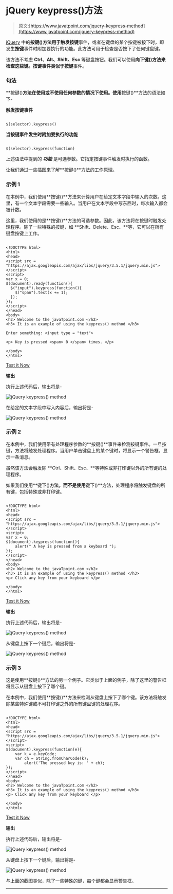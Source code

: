 # jQuery keypress()方法

> 原文:[https://www.javatpoint.com/jquery-keypress-method](https://www.javatpoint.com/jquery-keypress-method)

[jQuery](https://www.javatpoint.com/jquery-tutorial) 中的**按键()**方法用于触发**按键**事件，或者在键盘的某个按键被按下时，即发生**按键**事件时附加要执行的功能。此方法可用于检查是否按下了任何键盘键。

该方法不考虑 **Ctrl、Alt、Shift、Esc** 等键盘按钮。我们可以使用**向下键()**方法来检查这些键。**按键**事件类似于**按键**事件。

### 句法

**按键()**方法在使用或不使用任何参数的情况下使用。使用**按键()**方法的语法如下-

**触发按键事件**

```

$(selector).keypress()

```

**当按键事件发生时附加要执行的功能**

```

$(selector).keypress(function)

```

上述语法中提到的 ***功能*** 是可选参数。它指定按键事件触发时执行的函数。

让我们通过一些插图来了解**按键()**方法的工作原理。

### 示例 1

在本例中，我们使用**按键()**方法来计算用户在给定文本字段中输入的次数。这里，有一个文本字段需要一些输入。当用户在文本字段中写东西时，每次输入都会被计数。

这里，我们使用的是**按键()**方法的可选参数。因此，该方法将在按键时触发处理程序。除了一些特殊的按键，如 **Shift、Delete、Esc、**等，它可以在所有键盘按键上工作。

```

<!DOCTYPE html>
<html>
<head>
<script src = "https://ajax.googleapis.com/ajax/libs/jquery/3.5.1/jquery.min.js"> </script>
<script>
var x = 0;
$(document).ready(function(){
  $("input").keypress(function(){
    $("span").text(x += 1);
  });
});
</script>
</head>
<body>
<h2> Welcome to the javaTpoint.com </h2>
<h3> It is an example of using the keypress() method </h3>

Enter something: <input type = "text">

<p> Key is pressed <span> 0 </span> times. </p>

</body>
</html>

```

[Test it Now](https://www.javatpoint.com/oprweb/test.jsp?filename=jquery-keypress-method1)

**输出**

执行上述代码后，输出将是-

![jQuery keypress() method](img/3a7238355006c7ab7d1329f53ccf380c.png)

在给定的文本字段中写入内容后，输出将是-

![jQuery keypress() method](img/2d2539a04965f43c2bce39e447d4f0c7.png)

### 示例 2

在本例中，我们使用带有处理程序参数的**按键()**事件来检测按键事件。一旦按键，方法将触发处理程序。当用户单击键盘上的某个键时，将显示一个警告框，显示一条消息。

虽然该方法会触发除 **Ctrl、Shift、Esc、**等特殊或非打印键以外的所有键的处理程序。

如果我们使用**键下()**方法，而不是使用**键下()**方法，处理程序将触发键盘的所有键，包括特殊或非打印键。

```

<!DOCTYPE html>
<html>
<head>
<script src = "https://ajax.googleapis.com/ajax/libs/jquery/3.5.1/jquery.min.js"> </script>
<script>
var x = 0;
$(document).keypress(function(){
    alert(" A key is pressed from a keyboard ");
});
</script>
</head>
<body>
<h2> Welcome to the javaTpoint.com </h2>
<h3> It is an example of using the keypress() method </h3>
<p> Click any key from your keyboard </p>

</body>
</html>

```

[Test it Now](https://www.javatpoint.com/oprweb/test.jsp?filename=jquery-keypress-method2)

**输出**

执行上述代码后，输出将是-

![jQuery keypress() method](img/96633aa5363379c47cbac6545021644c.png)

从键盘上按下一个键后，输出将是-

![jQuery keypress() method](img/5fef7e41e1d38bfdfc857510cc5ef733.png)

### 示例 3

这是使用**按键()**方法的另一个例子。它类似于上面的例子，除了这里的警告框将显示从键盘上按下了哪个键。

在本例中，我们使用**按键()**方法来检测从键盘上按下了哪个键。该方法将触发除某些特殊键或不可打印键之外的所有键盘键的处理程序。

```

<!DOCTYPE html>
<html>
<head>
<script src = "https://ajax.googleapis.com/ajax/libs/jquery/3.5.1/jquery.min.js"> </script>
<script> 
$(document).keypress(function(e){ 
    var k = e.keyCode; 
    var ch = String.fromCharCode(k); 
        alert('The pressed key is: ' + ch);     
}); 
</script> 
</head>
<body>
<h2> Welcome to the javaTpoint.com </h2>
<h3> It is an example of using the keypress() method </h3>
<p> Click any key from your keyboard </p>

</body>
</html>

```

[Test it Now](https://www.javatpoint.com/oprweb/test.jsp?filename=jquery-keypress-method3)

**输出**

执行上述代码后，输出将是-

![jQuery keypress() method](img/b37ccb30c2bd2702228b59ad6c632247.png)

从键盘上按下一个键后，输出将是-

![jQuery keypress() method](img/a29691ae8ac96b9818fecdc1d7584c8c.png)

与上面的截图类似，除了一些特殊的键，每个键都会显示警告框。

* * *